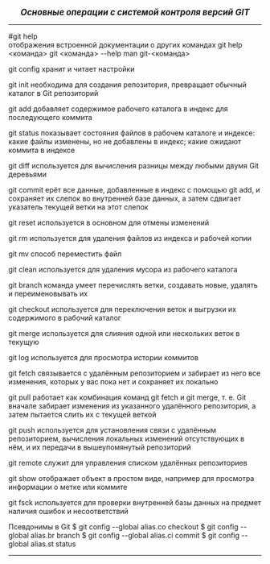  ***<center><big>Основные операции с cистемой контроля версий GIT</big></center>***   
***

#git help   
отображения встроенной документации о других командах
git help <команда>
git <команда> --help
man git-<команда>

git config
хранит и читает настройки


git init
необходима для создания репозитория, превращает обычный каталог в Git репозиторий

git add
добавляет содержимое рабочего каталога в индекс для последующего коммита

git status
показывает состояния файлов в рабочем каталоге и индексе: какие файлы изменены, но не добавлены в индекс; какие ожидают коммита в индексе

git diff
используется для вычисления разницы между любыми двумя Git деревьями

git commit
ерёт все данные, добавленные в индекс с помощью git add, и сохраняет их слепок во внутренней базе данных, а затем сдвигает указатель текущей ветки на этот слепок

git reset
используется в основном для отмены изменений

git rm
используется для удаления файлов из индекса и рабочей копии

git mv
способ переместить файл

git clean
используется для удаления мусора из рабочего каталога

git branch
команда умеет перечислять ветки, создавать новые, удалять и переименовывать их

git checkout
используется для переключения веток и выгрузки их содержимого в рабочий каталог

git merge
используется для слияния одной или нескольких веток в текущую

git log
используется для просмотра истории коммитов

git fetch
связывается с удалённым репозиторием и забирает из него все изменения, которых у вас пока нет и сохраняет их локально

git pull
работает как комбинация команд git fetch и git merge, т. е. Git вначале забирает изменения из указанного удалённого репозитория, а затем пытается слить их с текущей веткой

git push
 используется для установления связи с удалённым репозиторием, вычисления локальных изменений отсутствующих в нём, и их передачи в вышеупомянутый репозиторий


git remote
служит для управления списком удалённых репозиториев


git show
отображает объект в простом виде, например для просмотра информации о метке или коммите

git fsck
используется для проверки внутренней базы данных на предмет наличия ошибок и несоответствий

Псевдонимы в Git
$ git config --global alias.co checkout
$ git config --global alias.br branch
$ git config --global alias.ci commit
$ git config --global alias.st status





















***
[1]:https://github.com/al-shar/Practice_4.14/blob/Module4/installation.md   
[2]:https://github.com/al-shar/Practice_4.14/blob/Module4/
[3]:https://github.com/al-shar/Practice_4.14/blob/Module4/
[4]:https://github.com/al-shar/Practice_4.14/blob/Module4/
[5]:https://github.com/al-shar/Practice_4.14/blob/Module4/


